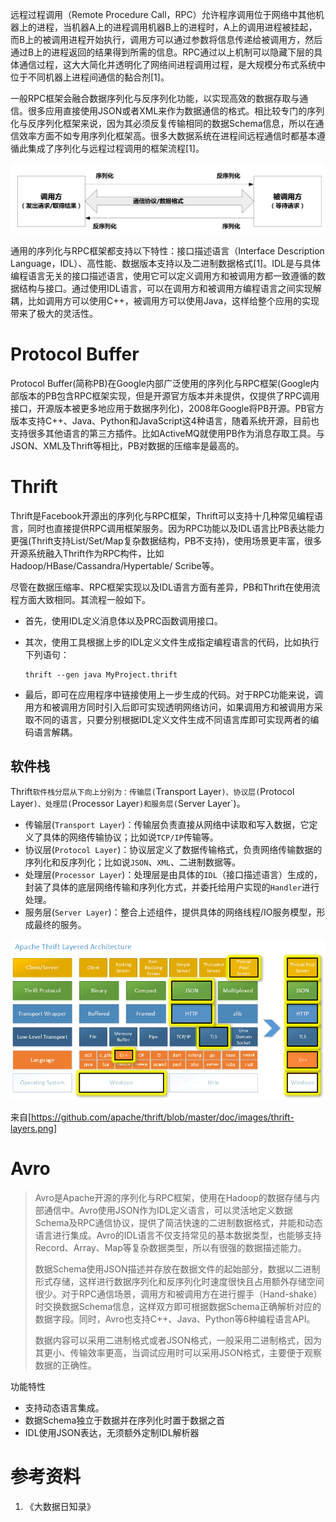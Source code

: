 远程过程调用（Remote Procedure Call，RPC）允许程序调用位于网络中其他机器上的进程，当机器A上的进程调用机器B上的进程时，A上的调用进程被挂起，而B上的被调用进程开始执行，调用方可以通过参数将信息传递给被调用方，然后通过B上的进程返回的结果得到所需的信息。RPC通过以上机制可以隐藏下层的具体通信过程，这大大简化并透明化了网络间进程调用过程，是大规模分布式系统中位于不同机器上进程间通信的黏合剂[1]。

一般RPC框架会融合数据序列化与反序列化功能，以实现高效的数据存取与通信。很多应用直接使用JSON或者XML来作为数据通信的格式。相比较专门的序列化与反序列化框架来说，因为其必须反复传输相同的数据Schema信息，所以在通信效率方面不如专用序列化框架高。很多大数据系统在进程间远程通信时都基本遵循此集成了序列化与远程过程调用的框架流程[1]。

![RPC与序列化框架](./img/RPC与序列化框架.png)

通用的序列化与RPC框架都支持以下特性：接口描述语言（Interface Description Language，IDL）、高性能、数据版本支持以及二进制数据格式[1]。IDL是与具体编程语言无关的接口描述语言，使用它可以定义调用方和被调用方都一致遵循的数据结构与接口。通过使用IDL语言，可以在调用方和被调用方编程语言之间实现解耦，比如调用方可以使用C++，被调用方可以使用Java，这样给整个应用的实现带来了极大的灵活性。



# Protocol Buffer

Protocol Buffer(简称PB)在Google内部广泛使用的序列化与RPC框架(Google内部版本的PB包含RPC框架实现，但是开源官方版本并未提供，仅提供了RPC调用接口，开源版本被更多地应用于数据序列化)，2008年Google将PB开源。PB官方版本支持C++、Java、Python和JavaScript这4种语言，随着系统开源，目前也支持很多其他语言的第三方插件。比如ActiveMQ就使用PB作为消息存取工具。与JSON、XML及Thrift等相比，PB对数据的压缩率是最高的。

# Thrift

Thrift是Facebook开源出的序列化与RPC框架，Thrift可以支持十几种常见编程语言，同时也直接提供RPC调用框架服务。因为RPC功能以及IDL语言比PB表达能力更强(Thrift支持List/Set/Map复杂数据结构，PB不支持)，使用场景更丰富，很多开源系统融入Thrift作为RPC构件，比如Hadoop/HBase/Cassandra/Hypertable/ Scribe等。

尽管在数据压缩率、RPC框架实现以及IDL语言方面有差异，PB和Thrift在使用流程方面大致相同。其流程一般如下。

- 首先，使用IDL定义消息体以及PRC函数调用接口。

- 其次，使用工具根据上步的IDL定义文件生成指定编程语言的代码，比如执行下列语句：

    ```shell
    thrift --gen java MyProject.thrift
    ```

- 最后，即可在应用程序中链接使用上一步生成的代码。对于RPC功能来说，调用方和被调用方同时引入后即可实现透明网络访问，如果调用方和被调用方采取不同的语言，只要分别根据IDL定义文件生成不同语言库即可实现两者的编码语言解耦。



## 软件栈

Thrift`软件栈分层从下向上分别为：传输层(`Transport Layer`)、协议层(`Protocol Layer`)、处理层(`Processor Layer`)和服务层(`Server Layer`)。

- 传输层(`Transport Layer`)：传输层负责直接从网络中读取和写入数据，它定义了具体的网络传输协议；比如说`TCP/IP`传输等。
- 协议层(`Protocol Layer`)：协议层定义了数据传输格式，负责网络传输数据的序列化和反序列化；比如说`JSON`、`XML`、二进制数据等。
- 处理层(`Processor Layer`)：处理层是由具体的`IDL`（接口描述语言）生成的，封装了具体的底层网络传输和序列化方式，并委托给用户实现的`Handler`进行处理。
- 服务层(`Server Layer`)：整合上述组件，提供具体的网络线程/IO服务模型，形成最终的服务。

![](./img/thrift-layers.png)

来自[https://github.com/apache/thrift/blob/master/doc/images/thrift-layers.png]



# Avro

> Avro是Apache开源的序列化与RPC框架，使用在Hadoop的数据存储与内部通信中。Avro使用JSON作为IDL定义语言，可以灵活地定义数据Schema及RPC通信协议，提供了简洁快速的二进制数据格式，并能和动态语言进行集成。Avro的IDL语言不仅支持常见的基本数据类型，也能够支持Record、Array、Map等复杂数据类型，所以有很强的数据描述能力。
>
> 数据Schema使用JSON描述并存放在数据文件的起始部分，数据以二进制形式存储，这样进行数据序列化和反序列化时速度很快且占用额外存储空间很少。对于RPC通信场景，调用方和被调用方在进行握手（Hand-shake）时交换数据Schema信息，这样双方即可根据数据Schema正确解析对应的数据字段。同时，Avro也支持C++、Java、Python等6种编程语言API。
>
> 数据内容可以采用二进制格式或者JSON格式，一般采用二进制格式，因为其更小、传输效率更高，当调试应用时可以采用JSON格式，主要便于观察数据的正确性。

功能特性

- 支持动态语言集成。
- 数据Schema独立于数据并在序列化时置于数据之首
- IDL使用JSON表达，无须额外定制IDL解析器

# 参考资料

1. 《大数据日知录》

